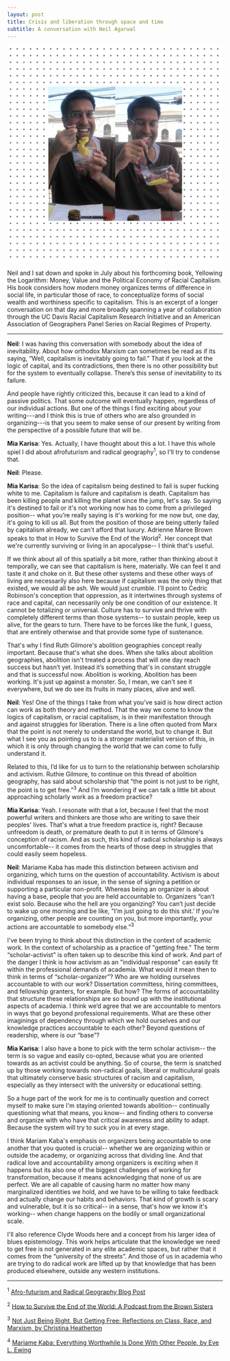 ```yaml
---
layout: post
title: Crisis and liberation through space and time
subtitle: A conversation with Neil Agarwal
---
```


![1](/img/sketch-1571104411870.jpg)

Neil and I sat down and spoke in July about his forthcoming book, Yellowing the Logarithm: Money, Value and the Political Economy of Racial Capitalism. His book considers how modern money organizes terms of difference in social life, in particular those of race, to conceptualize forms of social wealth and worthiness specific to capitalism. This is an excerpt of a longer conversation on that day and more broadly spanning a year of collaboration through the UC Davis Racial Capitalism Research Initiative and an American Association of Geographers Panel Series on Racial Regimes of Property. 

*****

**Neil**: I was having this conversation with somebody about the idea of inevitability. About how orthodox Marxism can sometimes be read as if its saying, “Well, capitalism is inevitably going to fail.” That if you look at the logic of capital, and its contradictions, then there is no other possibility but for the system to eventually collapse. There’s this sense of inevitability to its failure. 

And people have rightly criticized this, because it can lead to a kind of passive politics. That some outcome will eventually happen, regardless of our individual actions. But one of the things I find exciting about your writing---and I think this is true of others who are also grounded in organizing---is that you seem to make sense of our present by writing from the perspective of a possible future that will be.

**Mia Karisa**: Yes. Actually, I have thought about this a lot. I have this whole spiel I did about afrofuturism and radical geography<sup>1</sup>, so I'll try to condense that.

**Neil**: Please.

**Mia Karisa**: So the idea of capitalism being destined to fail is super fucking white to me. Capitalism is failure and capitalism is death. Capitalism has been killing people and killing the planet since the jump, let's say. So saying it's destined to fail or it's not working now has to come from a privileged position-- what you’re really saying is it's working for me now but, one day, it's going to kill us all. But from the position of those are being utterly failed by capitalism already, we can't afford that luxury.  Adrienne Maree Brown speaks to that in How to Survive the End of the World<sup>2</sup>. Her concept that we're currently surviving or living in an apocalypse-- I think that's useful. 

If we think about all of this spatially a bit more, rather than thinking about it temporally, we can see that capitalism is here, materially. We can feel it and taste it and choke on it. But these other systems and these other ways of living are necessarily also here because if capitalism was the only thing that existed, we would all be ash. We would just crumble.  I'll point to Cedric Robinson's conception that oppression, as it intertwines through systems of race and capital, can necessarily only be one condition of our existence. It cannot be totalizing or universal.  Culture has to survive and thrive with completely different terms than those systems-- to sustain people, keep us alive, for the gears to turn. There have to be forces like the funk, I guess, that are entirely otherwise and that provide some type of sustenance. 

That's why I find Ruth Gilmore's abolition geographies concept really important. Because that's what she does.  When she talks about abolition geographies, abolition isn't treated a process that will one day reach success but hasn’t yet.  Instead it’s something that's in constant struggle and that is successful now. Abolition is working. Abolition has been working. It's just up against a monster. So, I mean, we can't see it everywhere, but we do see its fruits in many places, alive and well.

**Neil**: Yes! One of the things I take from what you've said is how direct action can work as both theory and method. That the way we come to know the logics of capitalism, or racial capitalism, is in their manifestation through and against struggles for liberation. There is a line often quoted from Marx that the point is not merely to understand the world, but to change it. But what I see you as pointing us to is a stronger materialist version of this, in which it is only through changing the world that we can come to fully understand it.

Related to this, I’d like for us to turn to the relationship between scholarship and activism. Ruthie Gilmore, to continue on this thread of abolition geography, has said about scholarship that “the point is not just to be right, the point is to get free.”<sup>3</sup> And I’m wondering if we can talk a little bit about approaching scholarly work as a freedom practice?

**Mia Karisa**: Yeah. I resonate with that a lot, because I feel that the most powerful writers and thinkers are those who are writing to save their peoples' lives. That's what a true freedom practice is, right?  Because unfreedom is death, or premature death to put it in terms of Gilmore's conception of racism. And as such, this kind of radical scholarship is always uncomfortable-- it comes from the hearts of those deep in struggles that could easily seem hopeless.  

**Neil**: Mariame Kaba has made this distinction between activism and organizing, which turns on the question of accountability. Activism is about individual responses to an issue, in the sense of signing a petition or supporting a particular non-profit. Whereas being an organizer is about having a base, people that you are held accountable to. Organizers “can’t exist solo. Because who the hell are you organizing? You can’t just decide to wake up one morning and be like, "I’m just going to do this shit.’ If you’re organizing, other people are counting on you, but more importantly, your actions are accountable to somebody else.”<sup>3</sup>

I've been trying to think about this distinction in the context of academic work. In the context of scholarship as a practice of "getting free." The term “scholar-activist” is often taken up to describe this kind of work. And part of the danger I think is how activism as an "individual response" can easily fit within the professional demands of academia. What would it mean then to think in terms of “scholar-organizer”? Who are we holding ourselves accountable to with our work? Dissertation committess, hiring committees, and fellowship granters, for example. But how? The forms of accountability that structure these relationships are so bound up with the institutional aspects of academia. I think we’d agree that we are accountable to mentors in ways that go beyond professional requirements. What are these other imaginings of dependency through which we hold ourselves and our knowledge practices accountable to each other? Beyond questions of readership, where is our “base”?

**Mia Karisa**: I also have a bone to pick with the term scholar activism-- the term is so vague and easily co-opted, because what you are oriented towards as an activist could be anything.  So of course, the term is snatched up by those working towards non-radical goals, liberal or multiculural goals that ultimately conserve basic structures of racism and capitalism, especially as they intersect with the university or educational setting.  

So a huge part of the work for me is to continually question and correct myself to make sure I'm staying oriented towards abolition-- continually questioning what that means, you know-- and finding others to converse and organize with who have that critical awareness and ability to adapt. Because the system will try to suck you in at every stage. 

I think Mariam Kaba's emphasis on organizers being accountable to one another that you quoted is crucial-- whether we are organizing within or outside the academy, or organizing across that dividing line.  And that radical love and accountability among organizers is exciting when it happens but its also one of the biggest challenges of working for transformation, because it means acknowledging that none of us are perfect.  We are all capable of causing harm no matter how many marginalized identities we hold, and we have to be willing to take feedback and actually change our habits and behaviors.  That kind of growth is scary and vulnerable, but it is so critical-- in a sense, that's how we know it's working-- when change happens on the bodily or small organizational scale.  

I'll also reference Clyde Woods here and a concept from his larger idea of blues epistemology. This work helps articulate that the knowledge we need to get free is not generated in any elite academic spaces, but rather that it comes from the “university of the streets”.   And those of us in academia who are trying to do radical work are lifted up by that knowledge that has been produced elsewhere, outside any western institutions.

*****

<sup>1</sup> [Afro-futurism and Radical Geography Blog Post](https://miakd.github.io/2018-01-08-afrofuturism/)

<sup>2</sup> [How to Survive the End of the World: A Podcast from the Brown Sisters](https://www.endoftheworldshow.org/)

<sup>3</sup> [Not Just Being Right, But Getting Free: Reflections on Class, Race, and Marxism, by Christina Heatherton](https://www.versobooks.com/blogs/3317-not-just-being-right-but-getting-free-reflections-on-class-race-and-marxism)

<sup>4</sup> [Mariame Kaba: Everything Worthwhile Is Done With Other People, by Eve L. Ewing](https://adimagazine.com/articles/mariame-kaba-everything-worthwhile-is-done-with-other-people/)
